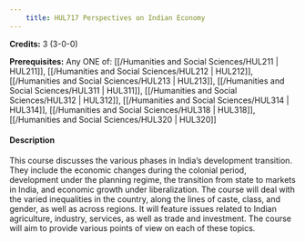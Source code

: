 ```yaml
---
    title: HUL717 Perspectives on Indian Economy
---
```

**Credits:** 3 (3-0-0)



**Prerequisites:** Any ONE of: [[/Humanities and Social Sciences/HUL211 | HUL211]], [[/Humanities and Social Sciences/HUL212 | HUL212]], [[/Humanities and Social Sciences/HUL213 | HUL213]], [[/Humanities and Social Sciences/HUL311 | HUL311]], [[/Humanities and Social Sciences/HUL312 | HUL312]], [[/Humanities and Social Sciences/HUL314 | HUL314]], [[/Humanities and Social Sciences/HUL318 | HUL318]], [[/Humanities and Social Sciences/HUL320 | HUL320]]

#### Description 
This course discusses the various phases in India’s development transition. They include the economic changes during the colonial period, development under the planning regime, the transition from state to markets in India, and economic growth under liberalization. The course will deal with the varied inequalities in the country, along the lines of caste, class, and gender, as well as across regions. It will feature issues related to Indian agriculture, industry, services, as well as trade and investment. The course will aim to provide various points of view on each of these topics.